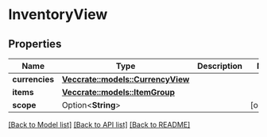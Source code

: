 # InventoryView

## Properties

Name | Type | Description | Notes
------------ | ------------- | ------------- | -------------
**currencies** | [**Vec<crate::models::CurrencyView>**](CurrencyView.md) |  | 
**items** | [**Vec<crate::models::ItemGroup>**](ItemGroup.md) |  | 
**scope** | Option<**String**> |  | [optional]

[[Back to Model list]](../README.md#documentation-for-models) [[Back to API list]](../README.md#documentation-for-api-endpoints) [[Back to README]](../README.md)


